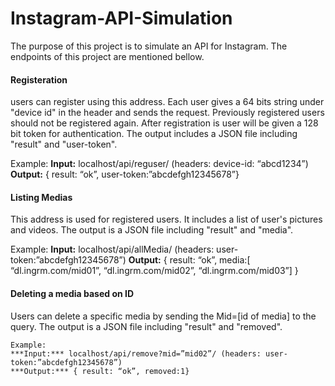 # Instagram-API-Simulation
  The purpose of this project is to simulate an API for Instagram. The endpoints of this project are mentioned bellow.

#### Registeration 
  users can register using this address. Each user gives a 64 bits string under "device id" in the header and sends the request. Previously registered users should not be registered again. After registration is user will be given a 128 bit token for authentication.
  The output includes a JSON file including "result" and "user-token".
 
 Example:
    **Input:** localhost/api/reguser/ (headers: device-id: “abcd1234”)
    **Output:** { result: “ok”, user-token:”abcdefgh12345678”}
  
#### Listing Medias
  This address is used for registered users. It includes a list of user's pictures and videos.
  The output is a JSON file including "result" and "media".
  
  Example:
    **Input:** localhost/api/allMedia/ (headers: user-token:”abcdefgh12345678”)
    **Output:** { result: “ok”, media:[ “dl.ingrm.com/mid01”, “dl.ingrm.com/mid02”, “dl.ingrm.com/mid03”] }
    
 #### Deleting a media based on ID
  Users can delete a specific media by sending the Mid=[id of media] to the query.
    The output is a JSON file including "result" and "removed".
    
    Example:
    ***Input:*** localhost/api/remove?mid=”mid02”/ (headers: user-token:”abcdefgh12345678”) 
    ***Output:*** { result: “ok”, removed:1}
